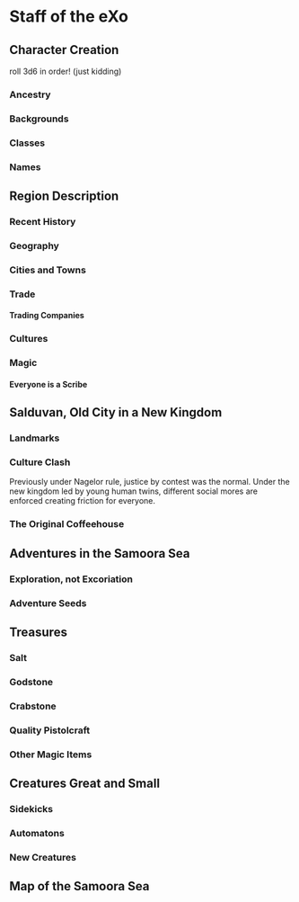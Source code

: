 # Staff of the eXo

## Character Creation

roll 3d6 in order! (just kidding)

### Ancestry

### Backgrounds

### Classes

### Names

## Region Description

### Recent History

### Geography

### Cities and Towns

### Trade

#### Trading Companies

### Cultures

### Magic

#### Everyone is a Scribe

## Salduvan, Old City in a New Kingdom

### Landmarks

### Culture Clash

Previously under Nagelor rule, justice by contest was the normal. Under the new kingdom led by young human twins, different social mores are enforced creating friction for everyone.

### The Original Coffeehouse

## Adventures in the Samoora Sea

### Exploration, not Excoriation

### Adventure Seeds

## Treasures

### Salt

### Godstone

### Crabstone

### Quality Pistolcraft

### Other Magic Items

## Creatures Great and Small

### Sidekicks

### Automatons

### New Creatures

## Map of the Samoora Sea

